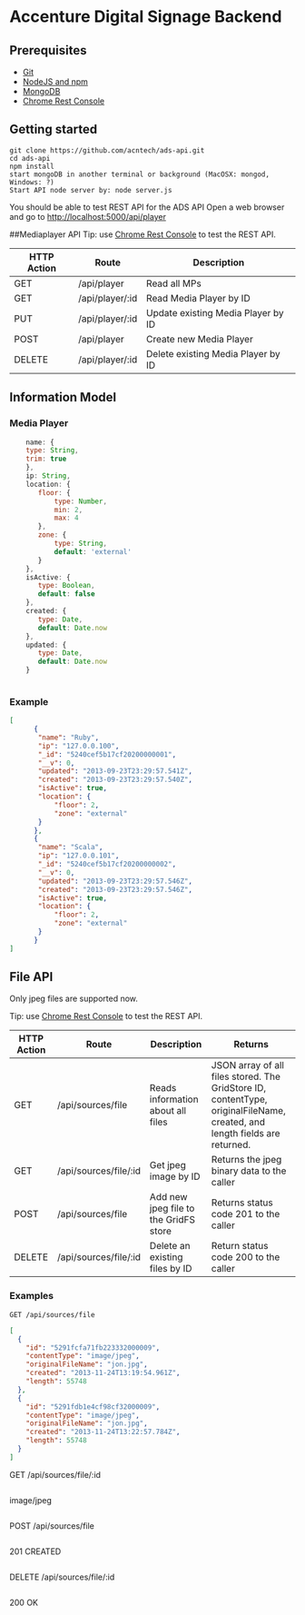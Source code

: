 # Accenture Digital Signage Backend

## Prerequisites
* [Git](http://git-scm.com/downloads)
* [NodeJS and npm](http://nodejs.org/download/)
* [MongoDB](http://www.mongodb.org/downloads)
* [Chrome Rest Console](https://chrome.google.com/webstore/detail/rest-console/cokgbflfommojglbmbpenpphppikmonn?hl=en)

## Getting started
```
git clone https://github.com/acntech/ads-api.git
cd ads-api
npm install
start mongoDB in another terminal or background (MacOSX: mongod, Windows: ?)
Start API node server by: node server.js

```
You should be able to test REST API for the ADS API Open a web browser and go to [http://localhost:5000/api/player](http://localhost:5000/api/player)



##Mediaplayer API
Tip: use [Chrome Rest Console](https://chrome.google.com/webstore/detail/rest-console/cokgbflfommojglbmbpenpphppikmonn?hl=en) to test the REST API.
<table class="table table-hover table-striped">
      <thead>
        <tr>
          <th>HTTP Action</th>
          <th>Route</th>
          <th>Description</th>
        </tr>
      </thead>
      <tbody>
        <tr>
          <td>GET</td>
          <td>/api/player</td>
          <td>Read all MPs</td>
        </tr>
        <tr>
          <td>GET</td>
          <td>/api/player/:id</td>
          <td>Read Media Player by ID</td>
        </tr>
        <tr>
          <td>PUT</td>
          <td>/api/player/:id</td>
          <td>Update existing Media Player by ID</td>
        </tr>
        <tr>
          <td>POST</td>
          <td>/api/player</td>
          <td>Create new Media Player</td>
        </tr>
        <tr>
          <td>DELETE</td>
          <td>/api/player/:id</td>
          <td>Delete existing Media Player by ID</td>
        </tr>
      </tbody>
</table>

## Information Model

### Media Player

```javascript
    name: {
    type: String,
    trim: true
    },
    ip: String,
    location: {
       floor: {
           type: Number,
           min: 2,
           max: 4
       },
       zone: {
           type: String,
           default: 'external'
       }
    },
    isActive: {
       type: Boolean,
       default: false
    },
    created: {
       type: Date,
       default: Date.now
    },
    updated: {
       type: Date,
       default: Date.now
    }
          
```

### Example

```JSON
[
      {
       "name": "Ruby",
       "ip": "127.0.0.100",
       "_id": "5240cef5b17cf20200000001",
       "__v": 0,
       "updated": "2013-09-23T23:29:57.541Z",
       "created": "2013-09-23T23:29:57.540Z",
       "isActive": true,
       "location": {
           "floor": 2,
           "zone": "external"
       }
      },
      {
       "name": "Scala",
       "ip": "127.0.0.101",
       "_id": "5240cef5b17cf20200000002",
       "__v": 0,
       "updated": "2013-09-23T23:29:57.546Z",
       "created": "2013-09-23T23:29:57.546Z",
       "isActive": true,
       "location": {
           "floor": 2,
           "zone": "external"
       }
      }
]
```

## File API

Only jpeg files are supported now.

Tip: use [Chrome Rest Console](https://chrome.google.com/webstore/detail/rest-console/cokgbflfommojglbmbpenpphppikmonn?hl=en) to test the REST API.
<table class="table table-hover table-striped">
      <thead>
        <tr>
          <th>HTTP Action</th>
          <th>Route</th>
          <th>Description</th>
          <th>Returns</th>
        </tr>
      </thead>
      <tbody>
        <tr>
          <td>GET</td>
          <td>/api/sources/file</td>
          <td>Reads information about all files</td>
          <td>JSON array of all files stored. The GridStore ID, contentType, originalFileName, created, and length fields are returned. 
        </tr>
        <tr>
          <td>GET</td>
          <td>/api/sources/file/:id</td>
          <td>Get jpeg image by ID</td>
          <td>Returns the jpeg binary data to the caller</th>
        </tr>
        <tr>
          <td>POST</td>
          <td>/api/sources/file</td>
          <td>Add new jpeg file to the GridFS store</td>
          <td>Returns status code 201 to the caller</td>
        </tr>
        <tr>
          <td>DELETE</td>
          <td>/api/sources/file/:id</td>
          <td>Delete an existing files by ID</td>
          <td>Return status code 200 to the caller</td>
        </tr>
      </tbody>
</table>

### Examples

```
GET /api/sources/file
```
```JSON
[
  {
    "id": "5291fcfa71fb223332000009",
    "contentType": "image/jpeg",
    "originalFileName": "jon.jpg",
    "created": "2013-11-24T13:19:54.961Z",
    "length": 55748
  },
  {
    "id": "5291fdb1e4cf98cf32000009",
    "contentType": "image/jpeg",
    "originalFileName": "jon.jpg",
    "created": "2013-11-24T13:22:57.784Z",
    "length": 55748
  }
]
```
GET /api/sources/file/:id
```
```
image/jpeg
```

```
POST /api/sources/file
```
```
201 CREATED
```

```
DELETE /api/sources/file/:id
```
```
200 OK
```





